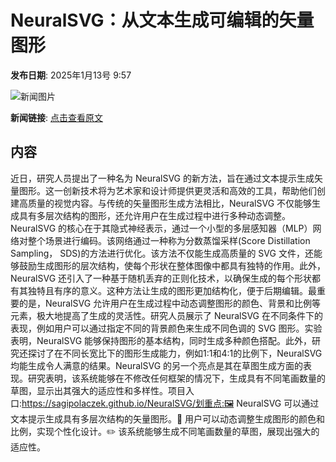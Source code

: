 # NeuralSVG：从文本生成可编辑的矢量图形

**发布日期**: 2025年1月13号 9:57

![新闻图片](https://upload.chinaz.com/2025/0113/6387235899191503763442374.png)

**新闻链接**: [点击查看原文](https://www.aibase.com/zh/news/14647)

## 内容

近日，研究人员提出了一种名为 NeuralSVG 的新方法，旨在通过文本提示生成矢量图形。这一创新技术将为艺术家和设计师提供更灵活和高效的工具，帮助他们创建高质量的视觉内容。与传统的矢量图形生成方法相比，NeuralSVG 不仅能够生成具有多层次结构的图形，还允许用户在生成过程中进行多种动态调整。NeuralSVG 的核心在于其隐式神经表示，通过一个小型的多层感知器（MLP）网络对整个场景进行编码。该网络通过一种称为分数蒸馏采样(Score Distillation Sampling， SDS)的方法进行优化。该方法不仅能生成高质量的 SVG 文件，还能够鼓励生成图形的层次结构，使每个形状在整体图像中都具有独特的作用。此外，NeuralSVG 还引入了一种基于随机丢弃的正则化技术，以确保生成的每个形状都有其独特且有序的意义。这种方法让生成的图形更加结构化，便于后期编辑。最重要的是，NeuralSVG 允许用户在生成过程中动态调整图形的颜色、背景和比例等元素，极大地提高了生成的灵活性。研究人员展示了 NeuralSVG 在不同条件下的表现，例如用户可以通过指定不同的背景颜色来生成不同色调的 SVG 图形。实验表明，NeuralSVG 能够保持图形的基本结构，同时生成多种颜色搭配。此外，研究还探讨了在不同长宽比下的图形生成能力，例如1:1和4:1的比例下，NeuralSVG 均能生成令人满意的结果。NeuralSVG 的另一个亮点是其在草图生成方面的表现。研究表明，该系统能够在不修改任何框架的情况下，生成具有不同笔画数量的草图，显示出其强大的适应性和多样性。项目入口:https://sagipolaczek.github.io/NeuralSVG/划重点:🖼️ NeuralSVG 可以通过文本提示生成具有多层次结构的矢量图形。🎨 用户可以动态调整生成图形的颜色和比例，实现个性化设计。✏️ 该系统能够生成不同笔画数量的草图，展现出强大的适应性。
